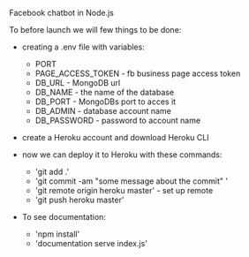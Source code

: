 Facebook chatbot in Node.js

To before launch we will few things to be done:
- creating a .env file with variables:
    - PORT
    - PAGE_ACCESS_TOKEN - fb business page access token
    - DB_URL - MongoDB url
    - DB_NAME - the name of the database
    - DB_PORT - MongoDBs port to acces it
    - DB_ADMIN - database account name
    - DB_PASSWORD - password to account name

- create a Heroku account and download Heroku CLI
- now we can deploy it to Heroku with these commands:
    - 'git add .'
    - 'git commit -am "some message about the commit" '
    - 'git remote origin heroku master' - set up remote
    - 'git push heroku master'

- To see documentation:
    - 'npm install'
    - 'documentation serve index.js'
